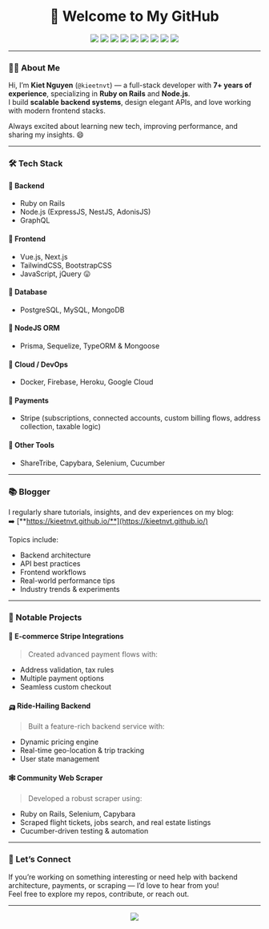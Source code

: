 <h1 align="center">👋 Welcome to My GitHub</h1>

<p align="center">
  <img src="https://img.shields.io/badge/Ruby%20on%20Rails-%23CC0000.svg?style=for-the-badge&logo=ruby-on-rails&logoColor=white" />
  <img src="https://img.shields.io/badge/Node.js-%23339933.svg?style=for-the-badge&logo=node.js&logoColor=white" />
  <img src="https://img.shields.io/badge/Vue.js-%2335495e.svg?style=for-the-badge&logo=vue.js&logoColor=%234FC08D" />
  <img src="https://img.shields.io/badge/Stripe-%237A4DE2.svg?style=for-the-badge&logo=stripe&logoColor=white" />
  <img src="https://img.shields.io/badge/GraphQl-E10098?style=for-the-badge&logo=graphql&logoColor=white" />
  <img src="https://img.shields.io/badge/Next.js-%23000000.svg?style=for-the-badge&logo=next.js&logoColor=white" />
  <img src="https://img.shields.io/badge/postgresql-4169e1?style=for-the-badge&logo=postgresql&logoColor=white" />
  <img src="https://img.shields.io/badge/-MongoDB-13aa52?style=for-the-badge&logo=mongodb&logoColor=white" />
  <img src="https://img.shields.io/badge/firebase-ffca28?style=for-the-badge&logo=firebase&logoColor=black" />
</p>

---

### 👨‍💻 About Me

Hi, I’m **Kiet Nguyen** (`@kieetnvt`) — a full-stack developer with **7+ years of experience**, specializing in **Ruby on Rails** and **Node.js**.  
I build **scalable backend systems**, design elegant APIs, and love working with modern frontend stacks.

Always excited about learning new tech, improving performance, and sharing my insights. 😄

---

### 🛠 Tech Stack

#### 🔹 Backend
- Ruby on Rails
- Node.js (ExpressJS, NestJS, AdonisJS)
- GraphQL

#### 🔹 Frontend
- Vue.js, Next.js  
- TailwindCSS, BootstrapCSS
- JavaScript, jQuery 😛

#### 🔹 Database
- PostgreSQL, MySQL, MongoDB

#### 🔹 NodeJS ORM

- Prisma, Sequelize, TypeORM & Mongoose 

#### 🔹 Cloud / DevOps
- Docker, Firebase, Heroku, Google Cloud

#### 🔹 Payments
- Stripe (subscriptions, connected accounts, custom billing flows, address collection, taxable logic)

#### 🔹 Other Tools
- ShareTribe, Capybara, Selenium, Cucumber

---

### 📚 Blogger

I regularly share tutorials, insights, and dev experiences on my blog:  
➡️ [**https://kieetnvt.github.io/**](https://kieetnvt.github.io/)

Topics include:
- Backend architecture
- API best practices
- Frontend workflows
- Real-world performance tips
- Industry trends & experiments

---

### 🚀 Notable Projects

#### 🛒 **E-commerce Stripe Integrations**
> Created advanced payment flows with:
- Address validation, tax rules
- Multiple payment options
- Seamless custom checkout

#### 🛺 **Ride-Hailing Backend**
> Built a feature-rich backend service with:
- Dynamic pricing engine
- Real-time geo-location & trip tracking
- User state management

#### 🕸 **Community Web Scraper**
> Developed a robust scraper using:
- Ruby on Rails, Selenium, Capybara
- Scraped flight tickets, jobs search, and real estate listings
- Cucumber-driven testing & automation

---

### 🤝 Let’s Connect

If you’re working on something interesting or need help with backend architecture, payments, or scraping — I’d love to hear from you!  
Feel free to explore my repos, contribute, or reach out.

---

<p align="center">
  <img src="https://komarev.com/ghpvc/?username=kieetnvt&label=Profile%20Views&color=blue&style=flat-square" />
</p>

